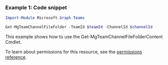 ### Example 1: Code snippet

```powershellImport-Module Microsoft.Graph.Teams

Get-MgTeamChannelFileFolder -TeamId $teamId -ChannelId $channelId
```
This example shows how to use the Get-MgTeamChannelFileFolderContent Cmdlet.
To learn about permissions for this resource, see the [permissions reference](/graph/permissions-reference).


